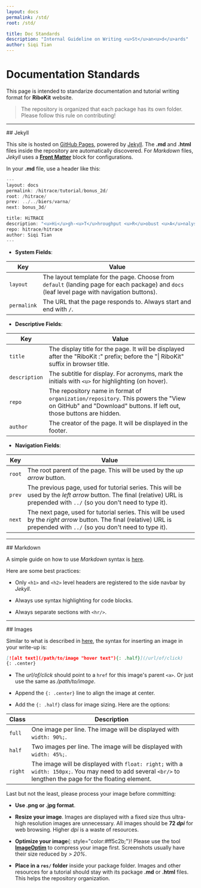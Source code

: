 ```yaml
---
layout: docs
permalink: /std/
root: /std/

title: Doc Standards
description: "Internal Guideline on Writing <u>St</u>an<u>d</u>ards"
author: Siqi Tian
---
```


# Documentation Standards

This page is intended to standarize documentation and tutorial writing format for **RiboKit** website. 

> The repository is organized that each package has its own folder. Please follow this rule on contributing!

<hr/>
## Jekyll

This site is hosted on [GitHub Pages](https://pages.github.io/), powered by [Jekyll](https://jekyllrb.com/). The **.md** and **.html** files inside the repository are automatically discovered. For _Markdown_ files, _Jekyll_ uses a [**Front Matter**](https://jekyllrb.com/docs/frontmatter/) block for configurations.

In your **.md** file, use a header like this:

```go
---
layout: docs
permalink: /hitrace/tutorial/bonus_2d/
root: /hitrace/
prev: ../../biers/varna/
next: bonus_3d/

title: HiTRACE
description: "<u>Hi</u>gh-<u>T</u>hroughput <u>R</u>obust <u>A</u>nalysis for <u>C</u>apillary <u>E</u>lectrophoresis"
repo: hitrace/hitrace
author: Siqi Tian
---
```

* **System Fields**:

| Key | Value |
| --- | --- |
| `layout` | The layout template for the page. Choose from `default` (landing page for each package) and `docs` (leaf level page with navigation buttons). |
| `permalink` | The URL that the page responds to. Always start and end with `/`. |

* **Descriptive Fields**:

| Key | Value |
| --- | --- |
| `title` | The display title for the page. It will be displayed after the "RiboKit :" prefix; before the "\| RiboKit" suffix in browser title. |
| `description` | The subtitle for display. For acronyms, mark the initials with `<u>` for highlighting (on hover). |
| `repo` | The repository name in format of `organization/repository`. This powers the "View on GitHub" and "Download" buttons. If left out, those buttons are hidden. |
| `author` | The creator of the page. It will be displayed in the footer. |

* **Navigation Fields**:

| Key | Value |
| --- | --- |
| `root` | The root parent of the page. This will be used by the _up arrow_ button. |
| `prev` | The previous page, used for tutorial series. This will be used by the _left arrow_ button. The final (relative) URL is prepended with `../` (so you don't need to type it). |
| `next` | The next page, used for tutorial series. This will be used by the _right arrow_ button. The final (relative) URL is prepended with `../` (so you don't need to type it). |

<hr/>
## Markdown

A simple guide on how to use _Markdown_ syntax is [here](https://github.com/adam-p/markdown-here/wiki/Markdown-Cheatsheet).

Here are some best practices:

* Only `<h1>` and `<h2>` level headers are registered to the side navbar by _Jekyll_.

* Always use syntax highlighting for code blocks.

* Always separate sections with `<hr/>`.

<hr/>
## Images

Similar to what is described in [here](https://github.com/adam-p/markdown-here/wiki/Markdown-Cheatsheet), the syntax for inserting an image in your write-up is:

```md
[![alt text](/path/to/image "hover text"){: .half}](/url/of/click)
{: .center}
```

* The _url/of/click_ should point to a `href` for this image's parent `<a>`. Or just use the same as _/path/to/image_.

* Append the `{: .center}` line to align the image at center.

* Add the `{: .half}` class for image sizing. Here are the options:

| Class | Description |
| --- | --- |
| `full` | One image per line. The image will be displayed with `width: 90%;`. |
| `half` | Two images per line. The image will be displayed with `width: 45%;`. |
| `right` | The image will be displayed with `float: right;` with a `width: 150px;`. You may need to add several `<br/>` to lengthen the page for the floating element. |

Last but not the least, please process your image before committing:

* **Use .png or .jpg format**.

* **Resize your image**. Images are displayed with a fixed size thus ultra-high resolution images are unnecessary. All images should be **72 _dpi_** for web browsing. Higher _dpi_ is a waste of resources.

* **Optimize your image**{: style="color:#ff5c2b;"}! Please use the tool [**ImageOptim**](https://imageoptim.com/mac) to compress your image first. Screenshots usually have their size reduced by _> 20%_.

* **Place in a `res/` folder** inside your package folder. Images and other resources for a tutorial should stay with its package **.md** or **.html** files. This helps the repository organization.

